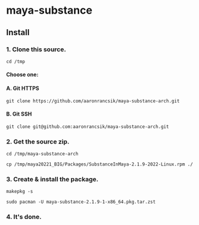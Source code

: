 # maya-substance
## Install
### 1. Clone this source.
`cd /tmp`
#### Choose one:
#### A. Git HTTPS 
`git clone https://github.com/aaronrancsik/maya-substance-arch.git`
#### B. Git SSH 
`git clone git@github.com:aaronrancsik/maya-substance-arch.git`
### 2. Get the source zip.
`cd /tmp/maya-substance-arch`

`cp /tmp/maya20221_BIG/Packages/SubstanceInMaya-2.1.9-2022-Linux.rpm ./`
### 3. Create & install the package.
`makepkg -s`

`sudo pacman -U maya-substance-2.1.9-1-x86_64.pkg.tar.zst`

### 4. It's done.

